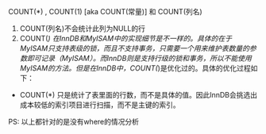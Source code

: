 COUNT(*) , COUNT(1) [aka COUNT(常量)] 和 COUNT(列名)
1. COUNT(列名)不会统计此列为NULL的行
2. COUNT(*) 在InnDB和MyISAM中的实现细节是不一样的。具体的在于MyISAM只支持表级的锁，而且不支持事务，只需要一个用来维护表数量的参数即可记录（MyISAM）。而InnDB则是支持行级的锁和事务，所以不能使用MyISAM的方法。但是在InnDB中，COUNT(*)是优化过的。具体的优化过程如下：
  * COUNT(*) 只是统计了表里面的行数，而不是具体的值。因此InnDB会挑选出成本较低的索引项目进行扫描，而不是主键的索引。
 
 PS: 以上都针对的是没有where的情况分析